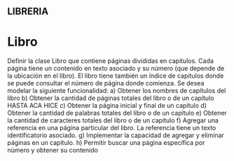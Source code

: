 ## LIBRERIA

# Libro
Definir la clase Libro que contiene páginas divididas en capítulos. Cada página tiene un
contenido en texto asociado y su número (que depende de la ubicación en el libro). El
libro tiene también un índice de capítulos donde se puede consultar el número de
página donde comienza. Se desea modelar la siguiente funcionalidad:
a) Obtener los nombres de capítulos del libro
b) Obtener la cantidad de páginas totales del libro o de un capítulo
HASTA ACA HICE
c) Obtener la página inicial y final de un capítulo
d) Obtener la cantidad de palabras totales del libro o de un capítulo
e) Obtener la cantidad de caracteres totales del libro o de un capítulo
f) Agregar una referencia en una página particular del libro. La referencia tiene un
texto identificatorio asociado.
g) Implementar la capacidad de agregar y eliminar páginas en un capítulo.
h) Permitir buscar una página específica por número y obtener su contenido
